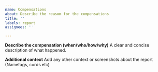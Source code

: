 ```yaml
---
name: Compensations
about: Describe the reason for the compensations
title: ''
labels: report
assignees: ''

---
```


**Describe the compensation (when/who/how/why)**
A clear and concise description of what happened.

**Additional context**
Add any other context or screenshots about the report (Nametags, cords etc)
